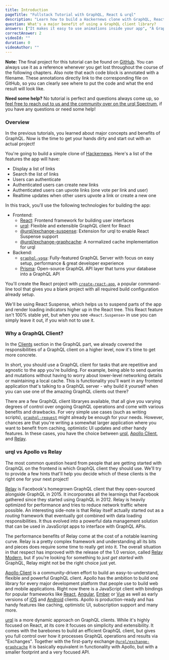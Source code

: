 ```yaml
---
title: Introduction
pageTitle: "Fullstack Tutorial with GraphQL, React & urql"
description: "Learn how to build a Hackernews clone with GraphQL, React & urql. Use create-react-app for the frontend and graphql-yoga & Prisma for the backend."
question: What's a major benefit of using a GraphQL client library?
answers: ["It makes it easy to use animations inside your app", "A GraphQL client is mainly used to improve security", "It saves you from writing infrastructure code for networking and caching", "GraphQL clients don't provide actual advantages but it's always good to use 3rd party libraries"]
correctAnswer: 2
videoId: ""
duration: 0
videoAuthor: ""
---
```


**Note:** The final project for this tutorial can be found on [GitHub](https://github.com/howtographql/react-urql). You can always use it as a reference whenever you get lost throughout the course of the following chapters. Also note that each code block is annotated with a filename. These annotations directly link to the corresponding file on GitHub, so you can clearly see where to put the code and what the end result will look like.

**Need some help?** No tutorial is perfect and questions always come up, so [feel free to reach out to us and the community over on the urql Spectrum](https://spectrum.chat/urql), if you have any questions or need some help!

### Overview

In the previous tutorials, you learned about major concepts and benefits of GraphQL. Now is the time to get your hands dirty and start out with an actual project!

You're going to build a simple clone of [Hackernews](https://news.ycombinator.com/). Here's a list of the features the app will have:

- Display a list of links
- Search the list of links
- Users can authenticate
- Authenticated users can create new links
- Authenticated users can upvote links (one vote per link and user)
- Realtime updates when other users upvote a link or create a new one

In this track, you'll use the following technologies for building the app:

- Frontend:
  - [React](https://facebook.github.io/react/): Frontend framework for building user interfaces
  - [urql](https://github.com/FormidableLabs/urql): Flexible and extensible GraphQL client for React
  - [@urql/exchange-suspense](https://github.com/FormidableLabs/urql-exchange-suspense): Extension for urql to enable React Suspense support
  - [@urql/exchange-graphcache](https://github.com/FormidableLabs/urql-exchange-graphcache): A normalized cache implementation for urql
- Backend:
  - [`graphql-yoga`](https://github.com/prisma/graphql-yoga/): Fully-featured GraphQL Server with focus on easy setup, performance & great developer experience
  - [Prisma](https://www.prisma.io/): Open-source GraphQL API layer that turns your database into a GraphQL API

You'll create the React project with [`create-react-app`](https://github.com/facebookincubator/create-react-app), a popular command-line tool that gives you a blank project with all required build configuration already setup.

We'll be using React Suspense, which helps us to suspend parts of the app and render loading indicators higher up in the React tree. This React feature isn't 100% stable yet, but when you see `<React.Suspense>` in use you can simply leave it out, if you wish not to use it.

### Why a GraphQL Client?

In the [Clients](/advanced/0-clients/) section in the GraphQL part, we already covered the responsibilities of a GraphQL client on a higher level, now it's time to get more concrete.

In short, you should use a GraphQL client for tasks that are repetitive and agnostic to the app you're building. For example, being able to send queries and mutations without having to worry about lower-level networking details or maintaining a local cache. This is functionality you'll want in any frontend application that's talking to a GraphQL server - why build it yourself when you can use one of the amazing GraphQL clients out there?

There are a few GraphQL client libraryes available, that all give you varying degrees of control over ongoing GraphQL operations and come with various benefits and drawbacks. For very simple use cases (such as writing scripts), [`graphql-request`](https://github.com/prisma/graphql-request) might already be enough for your needs. However, chances are that you're writing a somewhat larger application where you want to benefit from caching, optimistic UI updates and other handy features. In these cases, you have the choice between [urql](https://github.com/FormidableLabs/urql), [Apollo Client](https://github.com/apollographql/apollo-client), and [Relay](https://facebook.github.io/relay/).

### urql vs Apollo vs Relay

The most common question heard from people that are getting started with GraphQL on the frontend is which GraphQL client they should use. We'll try to provide a few hints that'll help you decide which of these clients is the right one for your next project!

[Relay](https://facebook.github.io/relay/) is Facebook's homegrown GraphQL client that they open-sourced alongside GraphQL in 2015. It incorporates all the learnings that Facebook gathered since they started using GraphQL in 2012. Relay is heavily optimized for performance and tries to reduce network traffic where possible. An interesting side-note is that Relay itself actually started out as a _routing_ framework that eventually got combined with data loading responsibilities. It thus evolved into a powerful data management solution that can be used in JavaScript apps to interface with GraphQL APIs.

The performance benefits of Relay come at the cost of a notable learning curve. Relay is a pretty complex framework and understanding all its bits and pieces does require some time to really get into it. The overall situation in that respect has improved with the release of the 1.0 version, called [Relay Modern](http://facebook.github.io/relay/docs/en/introduction-to-relay.html), but if you're looking for something to _just get started_ with GraphQL, Relay might not be the right choice just yet.

[Apollo Client](https://github.com/apollographql/apollo-client) is a community-driven effort to build an easy-to-understand, flexible and powerful GraphQL client. Apollo has the ambition to build one library for every major development platform that people use to build web and mobile applications. Right now there is a JavaScript client with bindings for popular frameworks like [React](https://github.com/apollographql/react-apollo), [Angular](https://github.com/apollographql/apollo-angular), [Ember](https://github.com/bgentry/ember-apollo-client) or [Vue](https://github.com/Akryum/vue-apollo) as well as early versions of [iOS](https://github.com/apollographql/apollo-ios) and [Android](https://github.com/apollographql/apollo-android) clients. Apollo is production-ready and has handy features like caching, optimistic UI, subscription support and many more.

[urql](https://github.com/FormidableLabs/urql) is a more dynamic approach on GraphQL clients. While it's highly focused on React, at its core it focuses on simplicity and extensibility. It comes with the barebones to build an efficient GraphQL client, but gives you full control over how it processes GraphQL operations and results via "Exchanges". Together with the first-party exchange [`@urql/exchange-graphcache`](https://github.com/FormidableLabs/urql-exchange-graphcache) it is basically equivalent in functionality with Apollo, but with a smaller footprint and a very focused API.

